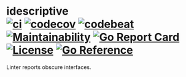 # idescriptive <br> [![ci][ci-img]][ci-link] [![codecov][codecov-img]][codecov-link] [![codebeat][codebeat-img]][codebeat-link] [![Maintainability][codeclimate-img]][codeclimate-link] [![Go Report Card][goreportcard-img]][goreportcard-link] [![License][license-img]][license-link] [![Go Reference][godoc-img]][godoc-link]


Linter reports obscure interfaces.



[ci-img]: https://github.com/maratori/idescriptive/workflows/ci/badge.svg
[ci-link]: https://github.com/maratori/idescriptive/actions/workflows/ci.yml
[codecov-img]: https://codecov.io/gh/maratori/idescriptive/branch/main/graph/badge.svg?token=nk4NUt1GYi
[codecov-link]: https://codecov.io/gh/maratori/idescriptive
[codebeat-img]: https://codebeat.co/badges/e4719511-7235-4069-bc1a-7dd46aff38e7
[codebeat-link]: https://codebeat.co/projects/github-com-maratori-idescriptive-main
[codeclimate-img]: https://api.codeclimate.com/v1/badges/e458846d43ec5e11e8c8/maintainability
[codeclimate-link]: https://codeclimate.com/github/maratori/idescriptive/maintainability
[goreportcard-img]: https://goreportcard.com/badge/github.com/maratori/idescriptive
[goreportcard-link]: https://goreportcard.com/report/github.com/maratori/idescriptive
[license-img]: https://img.shields.io/github/license/maratori/idescriptive.svg
[license-link]: /LICENSE
[godoc-img]: https://pkg.go.dev/badge/github.com/maratori/idescriptive.svg
[godoc-link]: https://pkg.go.dev/github.com/maratori/idescriptive
